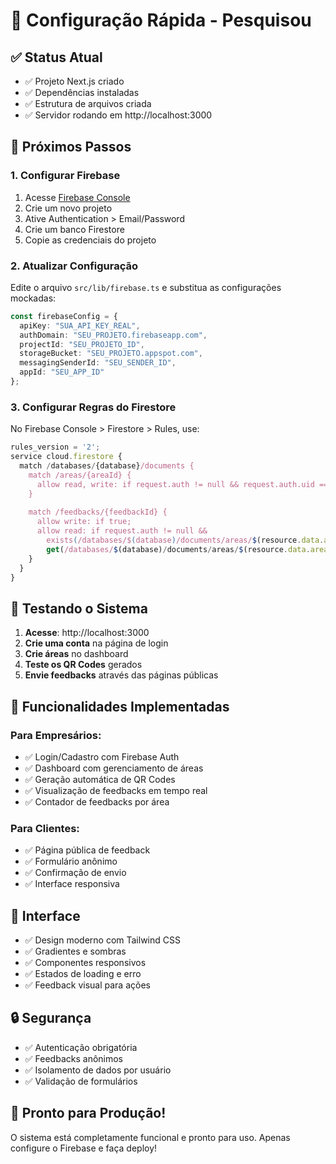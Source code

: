 # 🚀 Configuração Rápida - Pesquisou

## ✅ Status Atual
- ✅ Projeto Next.js criado
- ✅ Dependências instaladas
- ✅ Estrutura de arquivos criada
- ✅ Servidor rodando em http://localhost:3000

## 🔧 Próximos Passos

### 1. Configurar Firebase
1. Acesse [Firebase Console](https://console.firebase.google.com/)
2. Crie um novo projeto
3. Ative Authentication > Email/Password
4. Crie um banco Firestore
5. Copie as credenciais do projeto

### 2. Atualizar Configuração
Edite o arquivo `src/lib/firebase.ts` e substitua as configurações mockadas:

```typescript
const firebaseConfig = {
  apiKey: "SUA_API_KEY_REAL",
  authDomain: "SEU_PROJETO.firebaseapp.com",
  projectId: "SEU_PROJETO_ID",
  storageBucket: "SEU_PROJETO.appspot.com",
  messagingSenderId: "SEU_SENDER_ID",
  appId: "SEU_APP_ID"
};
```

### 3. Configurar Regras do Firestore
No Firebase Console > Firestore > Rules, use:

```javascript
rules_version = '2';
service cloud.firestore {
  match /databases/{database}/documents {
    match /areas/{areaId} {
      allow read, write: if request.auth != null && request.auth.uid == resource.data.userId;
    }
    
    match /feedbacks/{feedbackId} {
      allow write: if true;
      allow read: if request.auth != null && 
        exists(/databases/$(database)/documents/areas/$(resource.data.areaId)) &&
        get(/databases/$(database)/documents/areas/$(resource.data.areaId)).data.userId == request.auth.uid;
    }
  }
}
```

## 🎯 Testando o Sistema

1. **Acesse**: http://localhost:3000
2. **Crie uma conta** na página de login
3. **Crie áreas** no dashboard
4. **Teste os QR Codes** gerados
5. **Envie feedbacks** através das páginas públicas

## 📱 Funcionalidades Implementadas

### Para Empresários:
- ✅ Login/Cadastro com Firebase Auth
- ✅ Dashboard com gerenciamento de áreas
- ✅ Geração automática de QR Codes
- ✅ Visualização de feedbacks em tempo real
- ✅ Contador de feedbacks por área

### Para Clientes:
- ✅ Página pública de feedback
- ✅ Formulário anônimo
- ✅ Confirmação de envio
- ✅ Interface responsiva

## 🎨 Interface
- ✅ Design moderno com Tailwind CSS
- ✅ Gradientes e sombras
- ✅ Componentes responsivos
- ✅ Estados de loading e erro
- ✅ Feedback visual para ações

## 🔒 Segurança
- ✅ Autenticação obrigatória
- ✅ Feedbacks anônimos
- ✅ Isolamento de dados por usuário
- ✅ Validação de formulários

## 🚀 Pronto para Produção!
O sistema está completamente funcional e pronto para uso. Apenas configure o Firebase e faça deploy! 